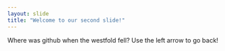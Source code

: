 ```yaml
---
layout: slide
title: "Welcome to our second slide!"
---
```

Where was github when the westfold fell?
Use the left arrow to go back!
